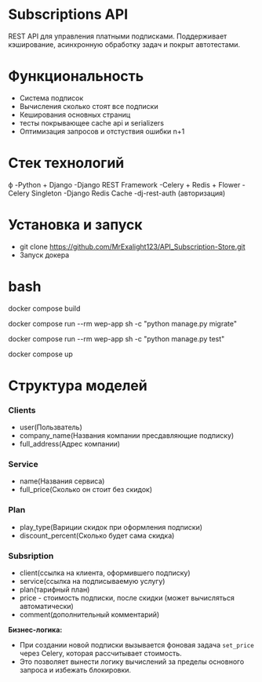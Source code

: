 # Subscriptions API

REST API для управления платными подписками. Поддерживает кэширование, асинхронную обработку задач и покрыт автотестами.

# Функциональность
- Система подписок
- Вычисления сколько стоят все подписки
- Кеширования основных страниц
- тесты покрывающее cache api и serializers
- Оптимизация запросов и отстуствия ошибки n+1

# Стек технологий
ф
-Python + Django
-Django REST Framework
-Celery + Redis + Flower
-Celery Singleton
-Django Redis Cache
-dj-rest-auth (авторизация)

# Установка и запуск

- git clone https://github.com/MrExalight123/API_Subscription-Store.git
- Запуск докера
# bash #
docker compose build

docker compose run --rm  wep-app sh -c  "python manage.py migrate"

docker compose run --rm  wep-app sh -c  "python manage.py test"

docker compose up

# Структура моделей

### Clients
- user(Пользватель)
- company_name(Названия компании пресдавляющие подписку)
- full_address(Адрес компании)

### Service
- name(Названия сервиса)
- full_price(Сколько он стоит без скидок)

### Plan
- play_type(Вариции скидок при оформления подписки)
- discount_percent(Сколько будет сама скидка)

### Subsription
- client(ссылка на клиента, оформившего подписку)
- service(ссылка на подписываемую услугу)
- plan(тарифный план)
- price - стоимость подписки, после скидки (может вычисляться автоматически)
- comment(дополнительный комментарий)

**Бизнес-логика:**
- При создании новой подписки вызывается фоновая задача `set_price` через Celery, которая рассчитывает стоимость.
- Это позволяет вынести логику вычислений за пределы основного запроса и избежать блокировки.
